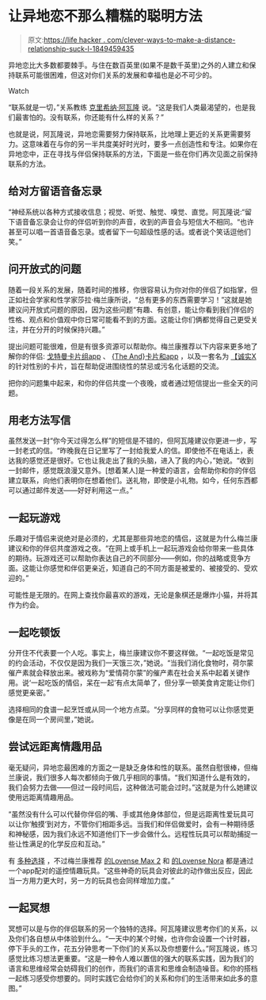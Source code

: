 # 让异地恋不那么糟糕的聪明方法

> 原文:[https://life hacker . com/clever-ways-to-make-a-distance-relationship-suck-l-1849459435](https://lifehacker.com/clever-ways-to-make-a-long-distance-relationship-suck-l-1849459435)

异地恋比大多数都要棘手。与住在数百英里(如果不是数千英里)之外的人建立和保持联系可能很困难，但这对你们关系的发展和幸福也是必不可少的。

Watch

“联系就是一切，”关系教练 [克里希纳·阿瓦隆](https://www.krishnaavalon.com/about) 说。“这是我们人类最渴望的，也是我们最害怕的。没有联系，你还能有什么样的关系？”

也就是说，阿瓦隆说，异地恋需要努力保持联系，比地理上更近的关系更需要努力。这意味着在与你的另一半共度美好时光时，要多一点创造性和专注。如果你在异地恋中，正在寻找与伴侣保持联系的方法，下面是一些在你们再次见面之前保持联系的方法。

## 给对方留语音备忘录

“神经系统以各种方式接收信息；视觉、听觉、触觉、嗅觉、直觉。阿瓦隆说:“留下语音备忘录会让你的伴侣听到你的声音，收到的声音会与短信大不相同。“也许甚至可以唱一首语音备忘录。或者留下一句超级性感的话。或者说个笑话逗他们笑。”

## 问开放式的问题

随着一段关系的发展，随着时间的推移，你很容易认为你对你的伴侣了如指掌，但正如社会学家和性学家莎拉·梅兰康所说，“总有更多的东西需要学习！”这就是她建议问开放式问题的原因，因为这些问题“有趣、有创意，能让你看到我们伴侣的性格、观点和价值观中你日常可能看不到的方面。这能让你们俩都觉得自己更受关注，并在分开的时候保持兴趣。”

提出问题可能很难，但是有很多资源可以帮助你。梅兰康推荐以下内容来更多地了解你的伴侣: [戈特曼卡片组app](https://www.gottman.com/couples/apps/) 、 [{The And}卡片和app](https://shop.theskindeep.com/pages/the-and-relationship-card-game) ，以及一套名为 [【诚实X](https://shop.theskindeep.com/pages/honest-x-a-tsd-experience) 的针对性别的卡片，旨在帮助促进围绕性的禁忌或污名化话题的交流。

把你的问题集中起来，和你的伴侣共度一个夜晚，或者通过短信提出一些全天的问题。

## 用老方法写信

虽然发送一封“你今天过得怎么样”的短信是不错的，但阿瓦隆建议你更进一步，写一封老式的信。“昨晚我在日记里写了一封给我爱人的信。即使他不在电话上，表达我的感觉还是很好。它也让我走出了我的头脑，进入了我的内心，”她说。“收到一封邮件，感觉既浪漫又意外。[想着某人]是一种爱的语言，会帮助你和你的伴侣建立联系，向他们表明你在想着他们。送礼物，即使是小礼物。如今，任何东西都可以通过邮件发送——好好利用这一点。”

## **一起玩游戏**

乐趣对于情侣来说绝对是必须的，尤其是那些异地恋的情侣，这就是为什么梅兰康建议和你的伴侣共度游戏之夜。“在网上或手机上一起玩游戏会给你带来一些具体的期待。玩游戏还可以帮助你表达自己的不同部分——例如，你的战略或竞争方面。这能让你感觉和伴侣更亲近，知道自己的不同方面是被爱的、被接受的、受欢迎的。”

可能性是无限的。在网上查找你最喜欢的游戏，无论是象棋还是爆炸小猫，并将其作为约会。

## **一起吃顿饭**

分开住不代表要一个人吃。事实上，梅兰康建议你不要这样做。“一起吃饭是常见的约会活动，不仅仅是因为我们一天饿三次，”她说。“当我们消化食物时，荷尔蒙催产素就会释放出来。被戏称为“爱情荷尔蒙”的催产素在社会关系中起着关键作用。说‘一起吃饭的情侣，呆在一起’有点太简单了，但分享一顿美食肯定能让你们感觉更亲密。”

选择相同的食谱一起烹饪或从同一个地方点菜。“分享同样的食物可以让你感觉更像是在同一个房间里，”她说。

## **尝试远距离情趣用品**

毫无疑问，异地恋最困难的方面之一是缺乏身体和性的联系。虽然自慰很棒，但梅兰康说，我们很多人每次都倾向于做几乎相同的事情。“我们知道什么是有效的，我们会努力去做——但过一段时间后，这种做法可能会过时。”这就是为什么她建议使用远距离情趣用品。

“虽然没有什么可以代替你伴侣的嘴、手或其他身体部位，但是远距离性爱玩具可以让你‘触摸’到对方，不管你们相距多远。当我们和伴侣做爱时，会有一种期待感和神秘感，因为我们永远不知道他们下一步会做什么。远程性玩具可以帮助捕捉一些让性满足的化学反应和互动。”

有 [多种选择](https://sextoycollective.com/long-distance/) ，不过梅兰康推荐 [的Lovense Max 2](https://www.amazon.com/vdp/009197ad4f694cf38a7061e32c77396c?asc_campaign=InlineText&asc_refurl=https://lifehacker.com/clever-ways-to-make-a-long-distance-relationship-suck-l-1849459435&asc_source=&tag=kinjalifehackerlink-20) 和 [的Lovense Nora](https://www.amazon.com/LOVENSE-Stimulator-Rechargeable-Waterproof-Smartphone/product-reviews/B01AL3Y0K6?asc_campaign=InlineText&asc_refurl=https://lifehacker.com/clever-ways-to-make-a-long-distance-relationship-suck-l-1849459435&asc_source=&pageNumber=5&tag=kinjalifehackerlink-20) 都是通过一个app配对的遥控情趣玩具。“这些神奇的玩具会对彼此的动作做出反应，因此当一方用力更大时，另一方的玩具也会同样增加力度。”

## 一起冥想

冥想可以是与你的伴侣联系的另一个独特的选择。阿瓦隆建议思考你们的关系，以及你们各自想从中体验到什么。“一天中的某个时候，也许你会设置一个计时器，停下手头的工作，花五分钟思考一下你们的关系以及你想要什么。”阿瓦隆说，练习感觉比练习想法更重要。“这是一种令人难以置信的强大的联系实践，因为我们的语言和思维经常会妨碍我们的创作，而我们的语言和思维会制造噪音。和你的搭档一起练习感受你想要的。同时实践它会给你们的关系和你们的生活带来如此多的意图。”